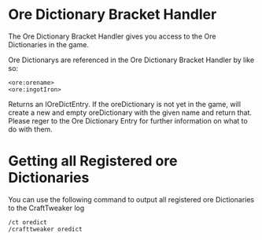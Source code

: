 # Ore Dictionary Bracket Handler

The Ore Dictionary Bracket Handler gives you access to the Ore Dictionaries in the game.

Ore Dictionarys are referenced in the Ore Dictionary Bracket Handler by like so:

```
<ore:orename>
<ore:ingotIron>
```

Returns an IOreDictEntry.
If the oreDictionary is not yet in the game, will create a new and empty oreDictionary with the given name and return that.
Please reger to the Ore Dictionary Entry for further information on what to do with them.


# Getting all Registered ore Dictionaries

You can use the following command to output all registered ore Dictionaries to the CraftTweaker log
```
/ct oredict
/crafttweaker oredict
```